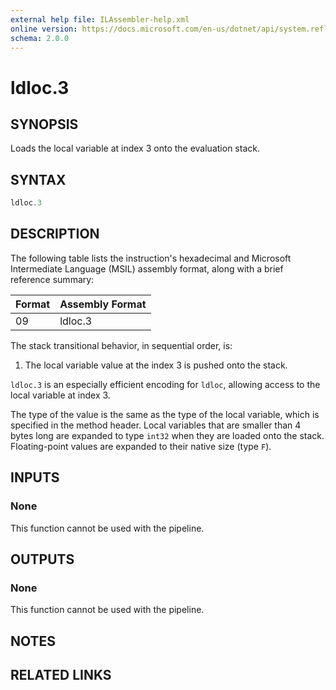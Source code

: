 ```yaml
---
external help file: ILAssembler-help.xml
online version: https://docs.microsoft.com/en-us/dotnet/api/system.reflection.emit.opcodes.ldloc_3
schema: 2.0.0
---
```


# ldloc.3

## SYNOPSIS

Loads the local variable at index 3 onto the evaluation stack.

## SYNTAX

```powershell
ldloc.3
```

## DESCRIPTION

The following table lists the instruction's hexadecimal and Microsoft Intermediate Language (MSIL) assembly format, along with a brief reference summary:

| Format | Assembly Format |
| ------ | --------------- |
| 09     | ldloc.3         |

 The stack transitional behavior, in sequential order, is:

1.  The local variable value at the index 3 is pushed onto the stack.

 `ldloc.3` is an especially efficient encoding for `ldloc`, allowing access to the local variable at index 3.

 The type of the value is the same as the type of the local variable, which is specified in the method header. Local variables that are smaller than 4 bytes long are expanded to type `int32` when they are loaded onto the stack. Floating-point values are expanded to their native size (type `F`).

## INPUTS

### None

This function cannot be used with the pipeline.

## OUTPUTS

### None

This function cannot be used with the pipeline.

## NOTES

## RELATED LINKS
